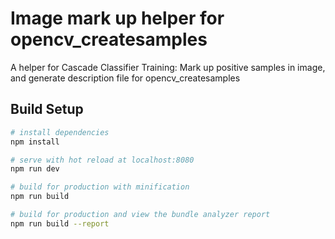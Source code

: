 # Image mark up helper for opencv_createsamples
 A helper for Cascade Classifier Training: Mark up positive samples in image, and generate description file for opencv_createsamples

## Build Setup

``` bash
# install dependencies
npm install

# serve with hot reload at localhost:8080
npm run dev

# build for production with minification
npm run build

# build for production and view the bundle analyzer report
npm run build --report
```
